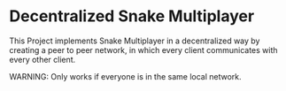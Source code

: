 <h1>Decentralized Snake Multiplayer</h1>
This Project implements Snake Multiplayer in a decentralized way by creating a peer to peer network, in which every client communicates with every other client.

WARNING: Only works if everyone is in the same local network.
